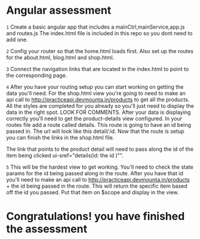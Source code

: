 # Angular assessment


``1``
 Create a basic angular app that includes a mainCtrl,mainService,app.js and routes.js The index.html file is included in this repo so you dont need to add one.

``2``
 Config your router so that the home.html loads first. Also set up the routes for the about.html, blog.html and shop.html.

``3``
Connect the navigation links that are located in the index.html to point to the corresponding page.

``4``
 After you have your routing setup you can start working on getting the data you'll need.
 For the shop.html view you're going to need to make an api call to http://practiceapi.devmounta.in/products to get all the products.
 All the styles are completed for you already so you'll just need to display the data in the right spot. LOOK FOR COMMENTS.
 After your data is displaying correctly you'll need to get the product-details view configured.
 In your routes file add a route called details. This route is going to have an id being passed in. The url will look like this detail/:id.
 Now that the route is setup you can finish the links in the shop.html file.

 The link that points to the product detail will need to pass along the id of the item being clicked ui-sref="details(id: the id )"".

``5``
This will be the hardest view to get working. You'll need to check the state params for the id being passed along in the route.
After you have that id you'll need to make an api call to http://practiceapi.devmounta.in/products + the id being passed in the route.
This will return the specific item based off the id you passed.
Put that item on $scope and display in the view.


# Congratulations! you have finished the assessment
